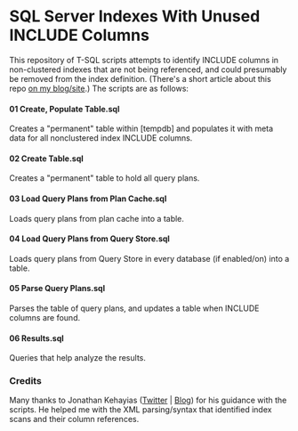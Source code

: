 # SQL Server Indexes With Unused INCLUDE Columns

This repository of T-SQL scripts attempts to identify INCLUDE columns in non-clustered indexes that are not being referenced, and could presumably be removed from the index definition. (There's a short article about this repo <a target="_blank" href="https://www.davemason.me/2022/09/03/sql-server-indexes-with-unused-include-columns">on my blog/site</a>.) The scripts are as follows:

<h4>01 Create, Populate Table.sql</h4>
Creates a "permanent" table within [tempdb] and populates it with meta data for all nonclustered index INCLUDE columns.

<h4>02 Create Table.sql</h4>
Creates a "permanent" table to hold all query plans.

<h4>03 Load Query Plans from Plan Cache.sql</h4>
Loads query plans from plan cache into a table.

<h4>04 Load Query Plans from Query Store.sql</h4>
Loads query plans from Query Store in every database (if enabled/on) into a table.

<h4>05 Parse Query Plans.sql</h4>
Parses the table of query plans, and updates a table when INCLUDE columns are found.

<h4>06 Results.sql</h4>
Queries that help analyze the results.

<h3>Credits</h3>
Many thanks to Jonathan Kehayias (<a href="https://twitter.com/SQLPoolBoy">Twitter</a> | <a href="https://www.sqlskills.com/blogs/jonathan/">Blog</a>) for his guidance with the scripts. He helped me with the XML parsing/syntax that identified index scans and their column references.
